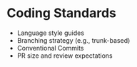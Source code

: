 # Coding Standards

- Language style guides
- Branching strategy (e.g., trunk-based)
- Conventional Commits
- PR size and review expectations
